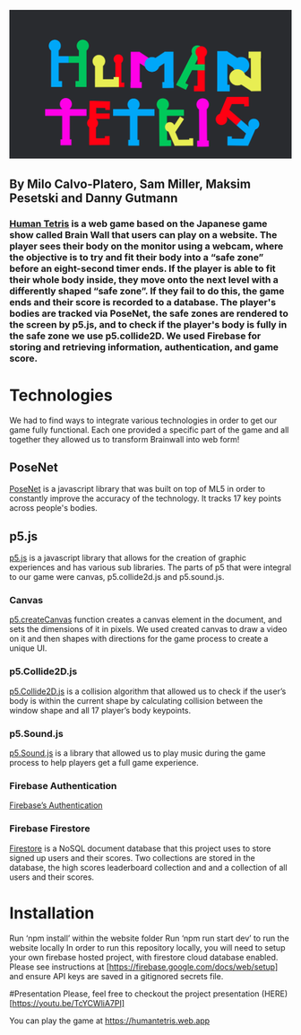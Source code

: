 ![Human Tetris](./public/Tetris.png)

## By Milo Calvo-Platero, Sam Miller, Maksim Pesetski and Danny Gutmann

### [Human Tetris](https://humantetris.firebaseapp.com/) is a web game based on the Japanese game show called Brain Wall that users can play on a website. The player sees their body on the monitor using a webcam, where the objective is to try and fit their body into a “safe zone” before an eight-second timer ends. If the player is able to fit their whole body inside, they move onto the next level with a differently shaped “safe zone”. If they fail to do this, the game ends and their score is recorded to a database. The player's bodies are tracked via PoseNet, the safe zones are rendered to the screen by p5.js, and to check if the player's body is fully in the safe zone we use p5.collide2D. We used Firebase for storing and retrieving information, authentication, and game score. 

# Technologies
  We had to find ways to integrate various technologies in order to get our game fully functional. Each one provided a specific part of the game and all together they allowed us to transform Brainwall into web form!

## PoseNet
  [PoseNet](https://github.com/google-coral/project-posenet) is a javascript library that was built on top of ML5 in order to constantly improve the accuracy of the technology. It tracks 17 key points across people's bodies.

## p5.js
[p5.js](https://github.com/processing/p5.js?files=1) is a javascript library that allows for the creation of graphic experiences and has various sub libraries. The parts of p5 that were integral to our game were canvas, p5.collide2d.js and p5.sound.js.

### Canvas
[p5.createCanvas](https://github.com/processing/p5.js/wiki/Getting-started-with-WebGL-in-p5) function creates a canvas element in the document, and sets the dimensions of it in pixels. We used created canvas to draw a video on it and then shapes with directions for the game process to create a unique UI.

### p5.Collide2D.js
[p5.Collide2D.js](https://github.com/bmoren/p5.collide2D) is a collision algorithm that allowed us to check if the user’s body is within the current shape by calculating collision between the window shape and all 17 player’s body keypoints.

### p5.Sound.js
[p5.Sound.js](https://github.com/processing/p5.js-sound) is a library that allowed us to play music during the game process to help players get a full game experience.

### Firebase Authentication
[Firebase’s Authentication](https://firebase.google.com/products/auth/)

### Firebase Firestore
[Firestore](https://firebase.google.com/products/firestore/) is a NoSQL document database that this project uses to store signed up users and their scores. Two collections are stored in the database, the high scores leaderboard collection and and a collection of all users and their scores. 



# Installation
Run ‘npm install’ within the website folder
Run ‘npm run start dev’ to run the website locally
In order to run this repository locally, you will need to setup your own firebase hosted project, with firestore cloud database enabled. Please see instructions at [https://firebase.google.com/docs/web/setup] and ensure API keys are saved in a gitignored secrets file.

#Presentation
Please, feel free to checkout the project presentation (HERE)[https://youtu.be/TcYCWliA7PI]


You can play the game at https://humantetris.web.app